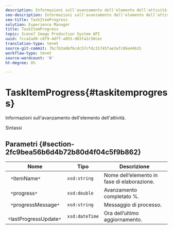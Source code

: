 ```yaml
---
description: Informazioni sull'avanzamento dell'elemento dell'attività.
seo-description: Informazioni sull'avanzamento dell'elemento dell'attività.
seo-title: TaskItemProgress
solution: Experience Manager
title: TaskItemProgress
topic: Scene7 Image Production System API
uuid: 7cca2ad9-c8f9-4dff-a055-d03fa2c50cec
translation-type: tm+mt
source-git-commit: 7bc7b3a86fbcdc57cfdc31745fae3afc06e44b15
workflow-type: tm+mt
source-wordcount: '0'
ht-degree: 0%

---
```



# TaskItemProgress{#taskitemprogress}

Informazioni sull&#39;avanzamento dell&#39;elemento dell&#39;attività.

Sintassi

## Parametri {#section-2fc9bea56b6d4b72b80d4f04c5f9b862}

| Nome | Tipo | Descrizione |
|---|---|---|
| ` *`itemName`*` | `xsd:string` | Nome dell’elemento in fase di elaborazione. |
| ` *`progress`*` | `xsd:double` | Avanzamento completato %. |
| ` *`progressMessage`*` | `xsd:string` | Messaggio di processo. |
| ` *`lastProgressUpdate`*` | `xsd:dateTime` | Ora dell’ultimo aggiornamento. |

